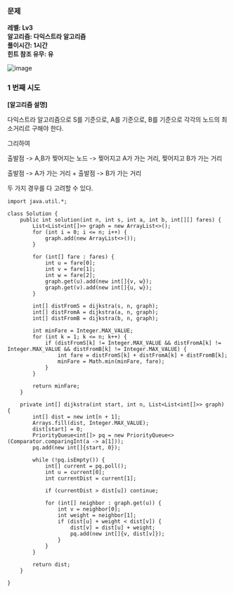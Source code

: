 ### **문제**         

**레벨: Lv3  
알고리즘: 다익스트라 알고리즘**   
**풀이시간: 1시간  
힌트 참조 유무: 유**

![image](https://github.com/sunwon12/Today-I-Learn/assets/92251131/24ebd4a9-4063-4c81-8310-69d02c512e15)

  
  

### **1 번째 시도**   

**\[알고리즘 설명\]**

다익스트라 알고리즘으로 S를 기준으로, A를 기준으로, B를 기준으로 각각의 노드의 최소거리르 구해야 한다.

그리하여

출발점 -> A,B가 찢어지는 노드 -> 찢어지고 A가 가는 거리, 찢어지고 B가 가는 거리

출발점 -> A가 가는 거리 + 출발점 -> B가 가는 거리 

두 가지 경우를 다 고려할 수 있다. 

```
import java.util.*;

class Solution {
    public int solution(int n, int s, int a, int b, int[][] fares) {
        List<List<int[]>> graph = new ArrayList<>();
        for (int i = 0; i <= n; i++) {
            graph.add(new ArrayList<>());
        }
        
        for (int[] fare : fares) {
            int u = fare[0];
            int v = fare[1];
            int w = fare[2];
            graph.get(u).add(new int[]{v, w});
            graph.get(v).add(new int[]{u, w});
        }
        
        int[] distFromS = dijkstra(s, n, graph);
        int[] distFromA = dijkstra(a, n, graph);
        int[] distFromB = dijkstra(b, n, graph);
        
        int minFare = Integer.MAX_VALUE;
        for (int k = 1; k <= n; k++) {
            if (distFromS[k] != Integer.MAX_VALUE && distFromA[k] != Integer.MAX_VALUE && distFromB[k] != Integer.MAX_VALUE) {
                int fare = distFromS[k] + distFromA[k] + distFromB[k];
                minFare = Math.min(minFare, fare);
            }
        }
        
        return minFare;
    }
    
    private int[] dijkstra(int start, int n, List<List<int[]>> graph) {
        int[] dist = new int[n + 1];
        Arrays.fill(dist, Integer.MAX_VALUE);
        dist[start] = 0;
        PriorityQueue<int[]> pq = new PriorityQueue<>(Comparator.comparingInt(a -> a[1]));
        pq.add(new int[]{start, 0});
        
        while (!pq.isEmpty()) {
            int[] current = pq.poll();
            int u = current[0];
            int currentDist = current[1];
            
            if (currentDist > dist[u]) continue;
            
            for (int[] neighbor : graph.get(u)) {
                int v = neighbor[0];
                int weight = neighbor[1];
                if (dist[u] + weight < dist[v]) {
                    dist[v] = dist[u] + weight;
                    pq.add(new int[]{v, dist[v]});
                }
            }
        }
        
        return dist;
    }
   
}
```
